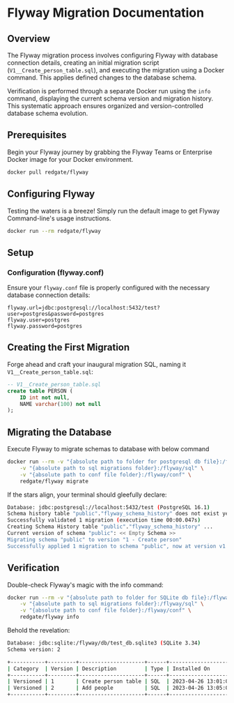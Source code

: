 # Flyway Migration Documentation

## Overview

The Flyway migration process involves configuring Flyway with database connection details, creating an initial migration script (`V1__Create_person_table.sql`), and executing the migration using a Docker command. This applies defined changes to the database schema.

Verification is performed through a separate Docker run using the `info` command, displaying the current schema version and migration history. This systematic approach ensures organized and version-controlled database schema evolution.

## Prerequisites

Begin your Flyway journey by grabbing the Flyway Teams or Enterprise Docker image for your Docker environment.
```bash
docker pull redgate/flyway
```

## Configuring Flyway
Testing the waters is a breeze! Simply run the default image to get Flyway Command-line's usage instructions.

```bash
docker run --rm redgate/flyway
```
## Setup

### Configuration (flyway.conf)

Ensure your `flyway.conf` file is properly configured with the necessary database connection details:

```properties
flyway.url=jdbc:postgresql://localhost:5432/test?user=postgres&password=postgres
flyway.user=postgres
flyway.password=postgres
```

## Creating the First Migration

Forge ahead and craft your inaugural migration SQL, naming it `V1__Create_person_table.sql`:

```sql
-- V1__Create_person_table.sql
create table PERSON (
    ID int not null,
    NAME varchar(100) not null
);
```

## Migrating the Database

Execute Flyway to migrate schemas to database with below command

```bash
docker run --rm -v "{absolute path to folder for postgresql db file}:/flyway/db" \
    -v "{absolute path to sql migrations folder}:/flyway/sql" \
    -v "{absolute path to conf file folder}:/flyway/conf" \
    redgate/flyway migrate
```

If the stars align, your terminal should gleefully declare:

```bash
Database: jdbc:postgresql://localhost:5432/test (PostgreSQL 16.1)
Schema history table "public"."flyway_schema_history" does not exist yet
Successfully validated 1 migration (execution time 00:00.047s)
Creating Schema History table "public"."flyway_schema_history" ...
Current version of schema "public": << Empty Schema >>
Migrating schema "public" to version "1 - Create person"
Successfully applied 1 migration to schema "public", now at version v1 (execution time 00:00.011s)
```

## Verification

Double-check Flyway's magic with the info command:

```bash
docker run --rm -v "{absolute path to folder for SQLite db file}:/flyway/db" \
    -v "{absolute path to sql migrations folder}:/flyway/sql" \
    -v "{absolute path to conf file folder}:/flyway/conf" \
    redgate/flyway info
```

Behold the revelation:

```bash
Database: jdbc:sqlite:/flyway/db/test_db.sqlite3 (SQLite 3.34)
Schema version: 2

+-----------+---------+---------------------+------+---------------------+---------+----------+
| Category  | Version | Description         | Type | Installed On        | State   | Undoable |
+-----------+---------+---------------------+------+---------------------+---------+----------+
| Versioned | 1       | Create person table | SQL  | 2023-04-26 13:01:02 | Success | No       |
| Versioned | 2       | Add people          | SQL  | 2023-04-26 13:05:04 | Success | No       |
+-----------+---------+---------------------+------+---------------------+---------+----------+
```
